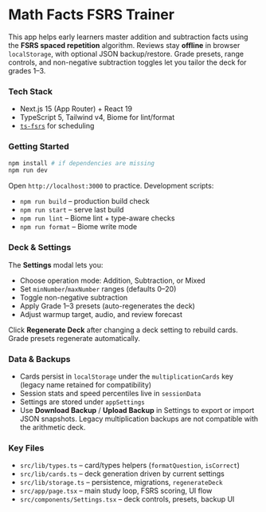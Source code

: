 # Math Facts FSRS Trainer

This app helps early learners master addition and subtraction facts using the **FSRS spaced repetition** algorithm. Reviews stay **offline** in browser `localStorage`, with optional JSON backup/restore. Grade presets, range controls, and non-negative subtraction toggles let you tailor the deck for grades 1–3.

### Tech Stack
- Next.js 15 (App Router) + React 19
- TypeScript 5, Tailwind v4, Biome for lint/format
- [`ts-fsrs`](https://github.com/open-spaced-repetition/ts-fsrs) for scheduling

### Getting Started
```bash
npm install # if dependencies are missing
npm run dev
```

Open `http://localhost:3000` to practice. Development scripts:
- `npm run build` – production build check
- `npm run start` – serve last build
- `npm run lint` – Biome lint + type-aware checks
- `npm run format` – Biome write mode

### Deck & Settings
The **Settings** modal lets you:
- Choose operation mode: Addition, Subtraction, or Mixed
- Set `minNumber`/`maxNumber` ranges (defaults 0–20)
- Toggle non-negative subtraction
- Apply Grade 1–3 presets (auto-regenerates the deck)
- Adjust warmup target, audio, and review forecast

Click **Regenerate Deck** after changing a deck setting to rebuild cards. Grade presets regenerate automatically.

### Data & Backups
- Cards persist in `localStorage` under the `multiplicationCards` key (legacy name retained for compatibility)
- Session stats and speed percentiles live in `sessionData`
- Settings are stored under `appSettings`
- Use **Download Backup** / **Upload Backup** in Settings to export or import JSON snapshots. Legacy multiplication backups are not compatible with the arithmetic deck.

### Key Files
- `src/lib/types.ts` – card/types helpers (`formatQuestion`, `isCorrect`)
- `src/lib/cards.ts` – deck generation driven by current settings
- `src/lib/storage.ts` – persistence, migrations, `regenerateDeck`
- `src/app/page.tsx` – main study loop, FSRS scoring, UI flow
- `src/components/Settings.tsx` – deck controls, presets, backup UI
